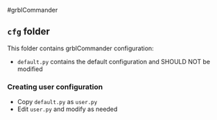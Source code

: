 #grblCommander

## `cfg` folder

This folder contains grblCommander configuration:

* `default.py` contains the default configuration and SHOULD NOT be modified

### Creating user configuration

* Copy `default.py` as `user.py`
* Edit `user.py` and modify as needed

